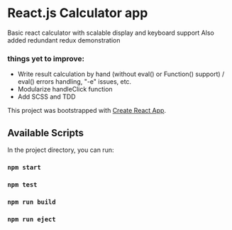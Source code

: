 # React.js Calculator app

Basic react calculator with scalable display and keyboard support
Also added redundant redux demonstration

### things yet to improve:

- Write result calculation by hand (without eval() or Function() support) / eval() errors handling, "-e" issues, etc.
- Modularize handleClick function
- Add SCSS and TDD

This project was bootstrapped with [Create React App](https://github.com/facebook/create-react-app).

## Available Scripts

In the project directory, you can run:

### `npm start`

### `npm test`

### `npm run build`

### `npm run eject`